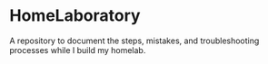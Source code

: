 # HomeLaboratory
A repository to document the steps, mistakes, and troubleshooting processes while I build my homelab.
